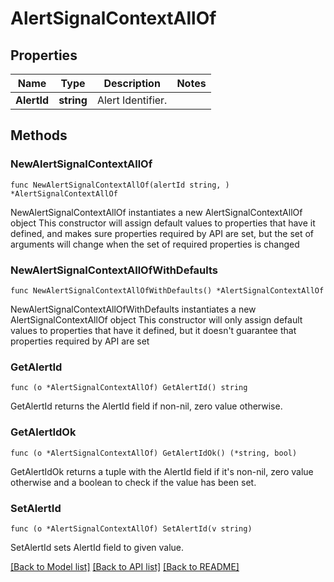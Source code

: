 # AlertSignalContextAllOf

## Properties

Name | Type | Description | Notes
------------ | ------------- | ------------- | -------------
**AlertId** | **string** | Alert Identifier. | 

## Methods

### NewAlertSignalContextAllOf

`func NewAlertSignalContextAllOf(alertId string, ) *AlertSignalContextAllOf`

NewAlertSignalContextAllOf instantiates a new AlertSignalContextAllOf object
This constructor will assign default values to properties that have it defined,
and makes sure properties required by API are set, but the set of arguments
will change when the set of required properties is changed

### NewAlertSignalContextAllOfWithDefaults

`func NewAlertSignalContextAllOfWithDefaults() *AlertSignalContextAllOf`

NewAlertSignalContextAllOfWithDefaults instantiates a new AlertSignalContextAllOf object
This constructor will only assign default values to properties that have it defined,
but it doesn't guarantee that properties required by API are set

### GetAlertId

`func (o *AlertSignalContextAllOf) GetAlertId() string`

GetAlertId returns the AlertId field if non-nil, zero value otherwise.

### GetAlertIdOk

`func (o *AlertSignalContextAllOf) GetAlertIdOk() (*string, bool)`

GetAlertIdOk returns a tuple with the AlertId field if it's non-nil, zero value otherwise
and a boolean to check if the value has been set.

### SetAlertId

`func (o *AlertSignalContextAllOf) SetAlertId(v string)`

SetAlertId sets AlertId field to given value.



[[Back to Model list]](../README.md#documentation-for-models) [[Back to API list]](../README.md#documentation-for-api-endpoints) [[Back to README]](../README.md)



